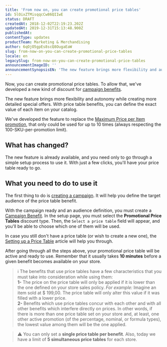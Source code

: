 ```yaml
---
title: 'From now on, you can create promotional price tables'
id: 5lOixZTMisqqcCw86QIIwE
status: DRAFT
createdAt: 2018-12-02T22:19:23.202Z
updatedAt: 2019-12-31T15:13:48.900Z
publishedAt: 
contentType: updates
productTeam: Marketing & Merchandising
author: 6qOjO5gpEs8scQ8OugaEaW
slug: from-now-on-you-can-create-promotional-price-tables
locale: en
legacySlug: from-now-on-you-can-create-promotional-price-tables
announcementImageID: ''
announcementSynopsisEN: 'The new feature brings more flexibility and autonomy while creating more detailed special offers.'
---
```


Now, you can create promotional price tables. To allow that, we've developed a new kind of discount for [campaign benefits]().

The new feature brings more flexibility and autonomy while creating more detailed special offers. With price table benefits, you can define the exact value of each item on your catalog.

We've developed the feature to replace the [Maximum Price per Item promotion](/en/tutorial/maximum-price-per-item/), that only could be used for up to 10 times (always respecting the 100-SKU-per-promotion limit).


## What has changed?
The new feature is already available, and you need only to go through a simple setup process to use it. With just a few clicks, you'll have your price table ready to go. 


## What you need to do to use it
The first thing to do is [creating a campaign](). It will help you define the target audience of the price table benefit.

With the campaign ready and an audience definition, you must create a [Campaign Benefit](). In the setup page, you must select the __Promotional Price Tables__ discount type. Then, the `Select a price table` field will appear, and you'll be able to choose which one of them will be used.

In case you still don't have a price table (or wish to create a new one), the [Setting up a Price Table](https://help.vtex.com/en/tutorial/setting-up-price-tables) article will help you through.

After going through all the steps above, your promotional price table will be active and ready to use. Remember that it usually takes __10 minutes__ before a given benefit becomes available on your store.

>ℹ️ The benefits that use price tables have a few characteristics that you must take into consideration while using them:</br>
> **1-** The price on the price table will only be applied if it is lower than the one defined on your store sales policy. *For example:* Imagine an item sold at $ 199,00. The price table will only alter this value if it was filled with a lower price.</br>
> **2-** Benefits which use price tables concur with each other and with all other benefits which interfere directly on prices. In other words, if there is more than one price table set on your store and, at least, one other active promotion (of the percentage, nominal, or formula types), the lowest value among them will be the one applied.

>⚠️ You can only set a **single price table per benefit**. Also, today we have a limit of **5 simultaneous price tables** for each store.
